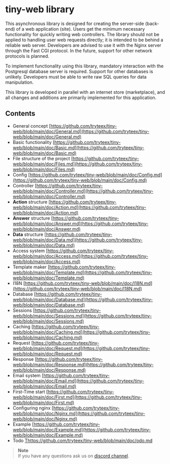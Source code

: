 # tiny-web library
This asynchronous library is designed for creating the server-side (back-end) of a web application (site). Users get the minimum necessary functionality for quickly writing web controllers. The library should not be applied to handling user web requests directly; it is intended to be behind a reliable web server. Developers are advised to use it with the Nginx server through the Fast CGI protocol. In the future, support for other network protocols is planned.

To implement functionality using this library, mandatory interaction with the Postgresql database server is required. Support for other databases is unlikely. Developers must be able to write raw SQL queries for data manipulation.

This library is developed in parallel with an internet store (marketplace), and all changes and additions are primarily implemented for this application.

## Contents
* General concept [https://github.com/tryteex/tiny-web/blob/main/doc/General.md](https://github.com/tryteex/tiny-web/blob/main/doc/General.md)
* Basic functionality [https://github.com/tryteex/tiny-web/blob/main/doc/Basic.md](https://github.com/tryteex/tiny-web/blob/main/doc/Basic.md)
* File structure of the project [https://github.com/tryteex/tiny-web/blob/main/doc/Files.md](https://github.com/tryteex/tiny-web/blob/main/doc/Files.md)
* Config [https://github.com/tryteex/tiny-web/blob/main/doc/Config.md](https://github.com/tryteex/tiny-web/blob/main/doc/Config.md)
* Controller [https://github.com/tryteex/tiny-web/blob/main/doc/Controller.md](https://github.com/tryteex/tiny-web/blob/main/doc/Controller.md)
* __Action__ structure [https://github.com/tryteex/tiny-web/blob/main/doc/Action.md](https://github.com/tryteex/tiny-web/blob/main/doc/Action.md)
* __Answer__ structure [https://github.com/tryteex/tiny-web/blob/main/doc/Answer.md](https://github.com/tryteex/tiny-web/blob/main/doc/Answer.md)
* __Data__ structure [https://github.com/tryteex/tiny-web/blob/main/doc/Data.md](https://github.com/tryteex/tiny-web/blob/main/doc/Data.md)
* Access system [https://github.com/tryteex/tiny-web/blob/main/doc/Access.md](https://github.com/tryteex/tiny-web/blob/main/doc/Access.md)
* Template maker [https://github.com/tryteex/tiny-web/blob/main/doc/Template.md](https://github.com/tryteex/tiny-web/blob/main/doc/Template.md)
* I18N [https://github.com/tryteex/tiny-web/blob/main/doc/I18N.md](https://github.com/tryteex/tiny-web/blob/main/doc/I18N.md)
* Database [https://github.com/tryteex/tiny-web/blob/main/doc/Database.md](https://github.com/tryteex/tiny-web/blob/main/doc/Database.md)
* Sessions [https://github.com/tryteex/tiny-web/blob/main/doc/Sessions.md](https://github.com/tryteex/tiny-web/blob/main/doc/Sessions.md)
* Caching [https://github.com/tryteex/tiny-web/blob/main/doc/Caching.md](https://github.com/tryteex/tiny-web/blob/main/doc/Caching.md)
* Request [https://github.com/tryteex/tiny-web/blob/main/doc/Request.md](https://github.com/tryteex/tiny-web/blob/main/doc/Request.md)
* Response [https://github.com/tryteex/tiny-web/blob/main/doc/Response.md](https://github.com/tryteex/tiny-web/blob/main/doc/Response.md)
* Email system [https://github.com/tryteex/tiny-web/blob/main/doc/Email.md](https://github.com/tryteex/tiny-web/blob/main/doc/Email.md)
* First-Time start [https://github.com/tryteex/tiny-web/blob/main/doc/First.md](https://github.com/tryteex/tiny-web/blob/main/doc/First.md)
* Configuring nginx [https://github.com/tryteex/tiny-web/blob/main/doc/Nginx.md](https://github.com/tryteex/tiny-web/blob/main/doc/Nginx.md)
* Example [https://github.com/tryteex/tiny-web/blob/main/doc/Example.md](https://github.com/tryteex/tiny-web/blob/main/doc/Example.md)
* Todo [Thttps://github.com/tryteex/tiny-web/blob/main/doc/odo.md](https://github.com/tryteex/tiny-web/blob/main/doc/Todo.md)

> **Note**  
> If you have any questions ask us on [discord channel](https://discord.com/channels/1116858532491448332/1116858533061869742).